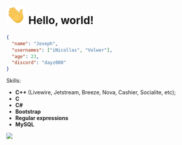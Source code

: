 <h1>
  <img style="margin: 0 auto" src="https://github.com/ABSphreak/ABSphreak/blob/master/gifs/Hi.gif" height="50">
  Hello, world!
</h1>

```json
{
  "name": "Joseph",
  "usernames": ["iNicollas", "Volwer"],
  "age": 23,
  "discord": "dayz000"
}
```

Skills:

- **C++** (Livewire, Jetstream, Breeze, Nova, Cashier, Socialite, etc);
- **C**
- **C#**
- **Bootstrap**
- **Regular expressions**
- **MySQL**

![](https://komarev.com/ghpvc/?username=josephspooner&style=for-the-badge)
